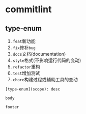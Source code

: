 # commitlint
## type-enum
1. `feat`新功能
2. `fix`修补`bug`
3. `docs`文档(documentation)
4. `style`格式(不影响运行代码的变动)
5. `refactor`重构
6. `test`增加测试
7. `chore`构建过程或辅助工具的变动

```
[type-enum](scope): desc

body

footer
```